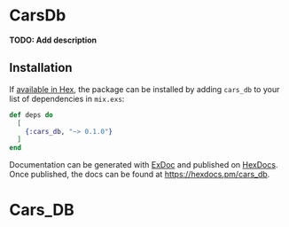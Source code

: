 # CarsDb

**TODO: Add description**

## Installation

If [available in Hex](https://hex.pm/docs/publish), the package can be installed
by adding `cars_db` to your list of dependencies in `mix.exs`:

```elixir
def deps do
  [
    {:cars_db, "~> 0.1.0"}
  ]
end
```

Documentation can be generated with [ExDoc](https://github.com/elixir-lang/ex_doc)
and published on [HexDocs](https://hexdocs.pm). Once published, the docs can
be found at <https://hexdocs.pm/cars_db>.

# Cars_DB
